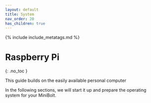 ```yaml
---
layout: default
title: System
nav_order: 20
has_children: true
---
```

<!-- markdownlint-disable MD014 MD022 MD025 MD040 -->
{% include include_metatags.md %}

# Raspberry Pi
{: .no_toc }

This guide builds on the easily available personal computer

In the following sections, we will start it up and prepare the operating system for your MiniBolt.
